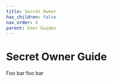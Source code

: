 ```yaml
---
title: Secret Owner
has_children: false
nav_order: 4
parent: User Guides
---
```


# Secret Owner Guide

Foo bar foo bar